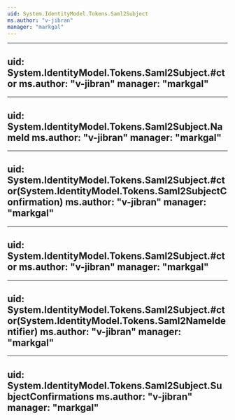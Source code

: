 ```yaml
---
uid: System.IdentityModel.Tokens.Saml2Subject
ms.author: "v-jibran"
manager: "markgal"
---
```


---
uid: System.IdentityModel.Tokens.Saml2Subject.#ctor
ms.author: "v-jibran"
manager: "markgal"
---

---
uid: System.IdentityModel.Tokens.Saml2Subject.NameId
ms.author: "v-jibran"
manager: "markgal"
---

---
uid: System.IdentityModel.Tokens.Saml2Subject.#ctor(System.IdentityModel.Tokens.Saml2SubjectConfirmation)
ms.author: "v-jibran"
manager: "markgal"
---

---
uid: System.IdentityModel.Tokens.Saml2Subject.#ctor
ms.author: "v-jibran"
manager: "markgal"
---

---
uid: System.IdentityModel.Tokens.Saml2Subject.#ctor(System.IdentityModel.Tokens.Saml2NameIdentifier)
ms.author: "v-jibran"
manager: "markgal"
---

---
uid: System.IdentityModel.Tokens.Saml2Subject.SubjectConfirmations
ms.author: "v-jibran"
manager: "markgal"
---
